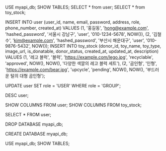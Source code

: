 USE myapi_db;
SHOW TABLES;
SELECT * from user;
SELECT * from toy_stock;

INSERT INTO user (user_id, name, email, password, address, role, phone_number, created_at)
VALUES
(1, '홍길동', 'hong@example.com', 'hashed_password', '서울시 강남구', 'user', '010-1234-5678', NOW()),
(2, '김철수', 'kim@example.com', 'hashed_password', '부산시 해운대구', 'user', '010-9876-5432', NOW());
INSERT INTO toy_stock
(donor_id, toy_name, toy_type, image_url, is_donatable, donor_status, created_at, updated_at, description)
VALUES
(1, '레고 블럭', '블럭', 'https://example.com/lego.jpg', 'recyclable', 'approved', NOW(), NOW(), '다양한 색깔의 레고 블럭 세트'),
(2, '곰인형', '인형', 'https://example.com/bear.jpg', 'upcycle', 'pending', NOW(), NOW(), '부드러운 털의 대형 곰인형');

UPDATE user SET role = 'USER' WHERE role = 'GROUP';

DESC user;

SHOW COLUMNS FROM user;
SHOW COLUMNS FROM toy_stock;

SELECT * FROM user;

DROP DATABASE myapi_db;

CREATE DATABASE myapi_db;

USE myapi_db;
SHOW TABLES;